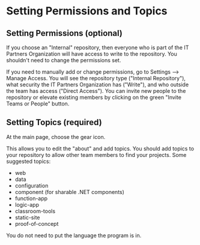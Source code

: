 # Setting Permissions and Topics

## Setting Permissions (optional)

If you choose an "Internal" repository, then everyone who is part of the IT Partners Organization will have access to write to the repository. You shouldn't need to change the permissions set. 

If you need to manually add or change permissions, go to Settings --> Manage Access. You will see the repository type ("Internal Repository"), what security the IT Partners Organization has ("Write"), and who outside the team has access ("Direct Access"). You can invite new people to the repository or elevate existing members by clicking on the green "Invite Teams or People" button. 

## Setting Topics (required)

At the main page, choose the gear icon.

This allows you to edit the "about" and add topics. You should add topics to your repository to allow other team members to find your projects. Some suggested topics:
* web
* data
* configuration
* component (for sharable .NET components)
* function-app
* logic-app
* classroom-tools
* static-site
* proof-of-concept

You do not need to put the language the program is in. 
